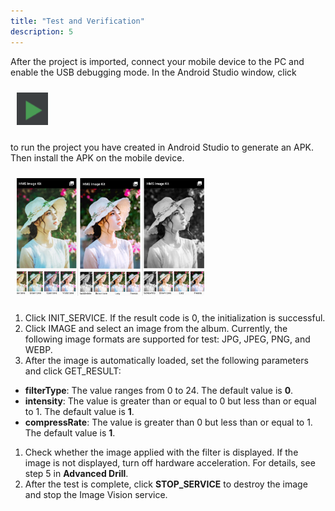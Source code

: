 ```yaml
---
title: "Test and Verification"
description: 5
---
```


After the project is imported, connect your mobile device to the PC and enable the USB debugging mode. In the Android Studio window, click 

<div style="padding: 5px">
        <img style="width: 50.00px ; padding: 5px" src="https://raw.githubusercontent.com/ZehraYilmaz/gh-pages-imagekitcodelab/gh-pages/assets/image_kit_codelab_doc_ss_1.png">
</div>

to run the project you have created in Android Studio to generate an APK. Then install the APK on the mobile device.

<div style="padding: 5px">
        <img style="width: 300.00px ; padding: 5px" src="https://raw.githubusercontent.com/ZehraYilmaz/gh-pages-imagekitcodelab/gh-pages/assets/image_kit_codelab_app_ss_1.png">
</div>

1. Click INIT_SERVICE. If the result code is 0, the initialization is successful.
2. Click IMAGE and select an image from the album. Currently, the following image formats are     supported for test: JPG, JPEG, PNG, and WEBP.
3. After the image is automatically loaded, set the following parameters and click GET_RESULT:

- **filterType**: The value ranges from 0 to 24. The default value is **0**.
- **intensity**: The value is greater than or equal to 0 but less than or equal to 1. The default value is **1**.
- **compressRate**: The value is greater than 0 but less than or equal to 1. The default value is **1**.

1. Check whether the image applied with the filter is displayed. If the image is not displayed, turn off hardware acceleration. For details, see step 5 in **Advanced Drill**.
2. After the test is complete, click **STOP_SERVICE** to destroy the image and stop the Image Vision service.
